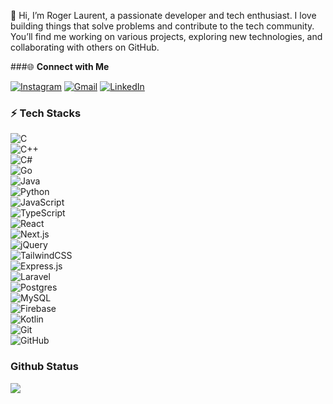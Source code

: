 👋 Hi, I’m Roger Laurent, a passionate developer and tech enthusiast. I love building things that solve problems and contribute to the tech community. You’ll find me working on various projects, exploring new technologies, and collaborating with others on GitHub.

###🌐 **Connect with Me**

[![Instagram](https://img.shields.io/badge/-Instagram-8a3ab9?style=flat-square&logo=instagram&logoColor=white)](https://www.instagram.com/rogerlaurent_rl)
[![Gmail](https://img.shields.io/badge/-Gmail-D14836?style=flat-square&logo=gmail&logoColor=white)](rogerlaurent20@gmail.com)
[![LinkedIn](https://img.shields.io/badge/-LinkedIn-0077B5?style=flat-square&logo=linkedin&logoColor=white)](https://www.linkedin.com/in/roger-laurent/)
  
### ⚡ **Tech Stacks**

![C](https://img.shields.io/badge/-C-00599C?style=flat-square&logo=c&logoColor=white)  
![C++](https://img.shields.io/badge/-C++-00599C?style=flat-square&logo=c%2B%2B&logoColor=white)  
![C#](https://img.shields.io/badge/-C%23-239120?style=flat-square&logo=csharp&logoColor=white)  
![Go](https://img.shields.io/badge/-Go-00ADD8?style=flat-square&logo=go&logoColor=white)  
![Java](https://img.shields.io/badge/-Java-007396?style=flat-square&logo=java&logoColor=white)  
![Python](https://img.shields.io/badge/-Python-3776AB?style=flat-square&logo=python&logoColor=white)  
![JavaScript](https://img.shields.io/badge/-JavaScript-F7DF1E?style=flat-square&logo=javascript&logoColor=black)  
![TypeScript](https://img.shields.io/badge/-TypeScript-3178C6?style=flat-square&logo=typescript&logoColor=white)  
![React](https://img.shields.io/badge/-React-61DAFB?style=flat-square&logo=react&logoColor=black)  
![Next.js](https://img.shields.io/badge/-Next.js-000000?style=flat-square&logo=nextdotjs&logoColor=white)  
![jQuery](https://img.shields.io/badge/-jQuery-0769AD?style=flat-square&logo=jquery&logoColor=white)  
![TailwindCSS](https://img.shields.io/badge/-TailwindCSS-06B6D4?style=flat-square&logo=tailwindcss&logoColor=white)  
![Express.js](https://img.shields.io/badge/-Express.js-000000?style=flat-square&logo=express&logoColor=white)  
![Laravel](https://img.shields.io/badge/-Laravel-EA4C89?style=flat-square&logo=laravel&logoColor=white)  
![Postgres](https://img.shields.io/badge/-PostgreSQL-4169E1?style=flat-square&logo=postgresql&logoColor=white)  
![MySQL](https://img.shields.io/badge/-MySQL-4479A1?style=flat-square&logo=mysql&logoColor=white)  
![Firebase](https://img.shields.io/badge/-Firebase-FFCA28?style=flat-square&logo=firebase&logoColor=black)  
![Kotlin](https://img.shields.io/badge/-Kotlin-7F52FF?style=flat-square&logo=kotlin&logoColor=white)  
![Git](https://img.shields.io/badge/-Git-F05032?style=flat-square&logo=git&logoColor=white)  
![GitHub](https://img.shields.io/badge/-GitHub-181717?style=flat-square&logo=github&logoColor=white)


### Github Status

![](https://github-readme-stats-git-masterrstaa-rickstaa.vercel.app/api/top-langs/?username=roglau&include_all_commits=true&count_private=true&layout=compact&langs_count=8&size_weight=0.5&count_weight=0.5)

<!---
roglau/roglau is a ✨ special ✨ repository because its `README.md` (this file) appears on your GitHub profile.
You can click the Preview link to take a look at your changes.
--->
